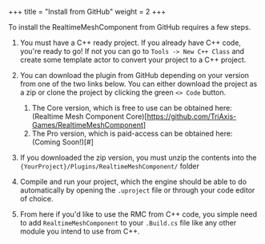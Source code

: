 +++
title = "Install from GitHub"
weight = 2
+++

To install the RealtimeMeshComponent from GitHub requires a few steps.

1. You must have a C++ ready project. If you already have C++ code, you're ready to go! If not you can go to `Tools -> New C++ Class` and create some template actor to convert your project to a C++ project. 

2. You can download the plugin from GitHub depending on your version from one of the two links below. You can either download the project as a zip or clone the project by clicking the green `<> Code` button.
   1. The Core version, which is free to use can be obtained here: (Realtime Mesh Component Core)[https://github.com/TriAxis-Games/RealtimeMeshComponent]
   2. The Pro version, which is paid-access can be obtained here: (Coming Soon!)[#]
   
3. If you downloaded the zip version, you must unzip the contents into the `{YourProject}/Plugins/RealtimeMeshComponent/` folder

4. Compile and run your project, which the engine should be able to do automatically by opening the `.uproject` file or through your code editor of choice. 

5. From here if you'd like to use the RMC from C++ code, you simple need to add `RealtimeMeshComponent` to your `.Build.cs` file like any other module you intend to use from C++.
